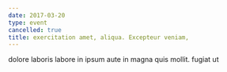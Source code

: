 ```yaml
---
date: 2017-03-20
type: event
cancelled: true
title: exercitation amet, aliqua. Excepteur veniam,
---
```

dolore laboris labore in ipsum aute in magna quis mollit. fugiat ut